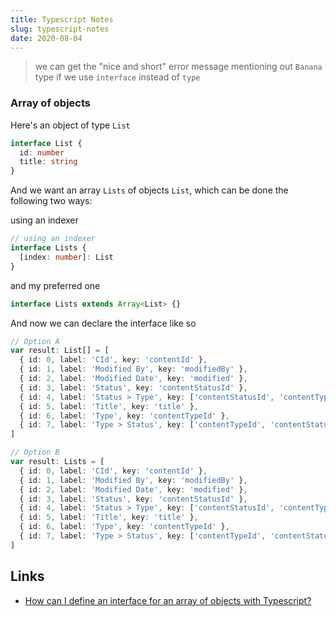 ```yaml
---
title: Typescript Notes
slug: typescript-notes
date: 2020-08-04
---
```


> we can get the "nice and short" error message mentioning out `Banana` type if we use `interface` instead of `type`

### Array of objects

Here's an object of type `List`

```ts
interface List {
  id: number
  title: string
}
```

And we want an array `Lists` of objects `List`, which can be done the following two ways:

using an indexer

```ts
// using an indexer
interface Lists {
  [index: number]: List
}
```

and my preferred one

```ts
interface Lists extends Array<List> {}
```

And now we can declare the interface like so

```ts
// Option A
var result: List[] = [
  { id: 0, label: 'CId', key: 'contentId' },
  { id: 1, label: 'Modified By', key: 'modifiedBy' },
  { id: 2, label: 'Modified Date', key: 'modified' },
  { id: 3, label: 'Status', key: 'contentStatusId' },
  { id: 4, label: 'Status > Type', key: ['contentStatusId', 'contentTypeId'] },
  { id: 5, label: 'Title', key: 'title' },
  { id: 6, label: 'Type', key: 'contentTypeId' },
  { id: 7, label: 'Type > Status', key: ['contentTypeId', 'contentStatusId'] },
]

// Option B
var result: Lists = [
  { id: 0, label: 'CId', key: 'contentId' },
  { id: 1, label: 'Modified By', key: 'modifiedBy' },
  { id: 2, label: 'Modified Date', key: 'modified' },
  { id: 3, label: 'Status', key: 'contentStatusId' },
  { id: 4, label: 'Status > Type', key: ['contentStatusId', 'contentTypeId'] },
  { id: 5, label: 'Title', key: 'title' },
  { id: 6, label: 'Type', key: 'contentTypeId' },
  { id: 7, label: 'Type > Status', key: ['contentTypeId', 'contentStatusId'] },
]
```

## Links

- [How can I define an interface for an array of objects with Typescript?](https://stackoverflow.com/a/25470775/890814)
